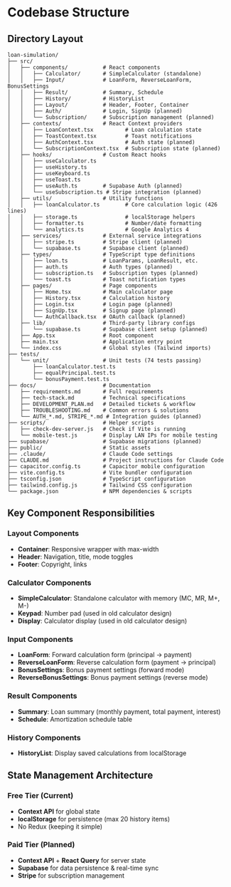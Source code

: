 # Codebase Structure

## Directory Layout

```
loan-simulation/
├── src/
│   ├── components/           # React components
│   │   ├── Calculator/       # SimpleCalculator (standalone)
│   │   ├── Input/            # LoanForm, ReverseLoanForm, BonusSettings
│   │   ├── Result/           # Summary, Schedule
│   │   ├── History/          # HistoryList
│   │   ├── Layout/           # Header, Footer, Container
│   │   ├── Auth/             # Login, SignUp (planned)
│   │   └── Subscription/     # Subscription management (planned)
│   ├── contexts/             # React Context providers
│   │   ├── LoanContext.tsx          # Loan calculation state
│   │   ├── ToastContext.tsx         # Toast notifications
│   │   ├── AuthContext.tsx          # Auth state (planned)
│   │   └── SubscriptionContext.tsx  # Subscription state (planned)
│   ├── hooks/                # Custom React hooks
│   │   ├── useCalculator.ts
│   │   ├── useHistory.ts
│   │   ├── useKeyboard.ts
│   │   ├── useToast.ts
│   │   ├── useAuth.ts        # Supabase Auth (planned)
│   │   └── useSubscription.ts # Stripe integration (planned)
│   ├── utils/                # Utility functions
│   │   ├── loanCalculator.ts        # Core calculation logic (426 lines)
│   │   ├── storage.ts               # localStorage helpers
│   │   ├── formatter.ts             # Number/date formatting
│   │   └── analytics.ts             # Google Analytics 4
│   ├── services/             # External service integrations
│   │   ├── stripe.ts         # Stripe client (planned)
│   │   └── supabase.ts       # Supabase client (planned)
│   ├── types/                # TypeScript type definitions
│   │   ├── loan.ts           # LoanParams, LoanResult, etc.
│   │   ├── auth.ts           # Auth types (planned)
│   │   ├── subscription.ts   # Subscription types (planned)
│   │   └── toast.ts          # Toast notification types
│   ├── pages/                # Page components
│   │   ├── Home.tsx          # Main calculator page
│   │   ├── History.tsx       # Calculation history
│   │   ├── Login.tsx         # Login page (planned)
│   │   ├── SignUp.tsx        # Signup page (planned)
│   │   └── AuthCallback.tsx  # OAuth callback (planned)
│   ├── lib/                  # Third-party library configs
│   │   └── supabase.ts       # Supabase client setup (planned)
│   ├── App.tsx               # Root component
│   ├── main.tsx              # Application entry point
│   └── index.css             # Global styles (Tailwind imports)
├── tests/
│   └── unit/                 # Unit tests (74 tests passing)
│       ├── loanCalculator.test.ts
│       ├── equalPrincipal.test.ts
│       └── bonusPayment.test.ts
├── docs/                     # Documentation
│   ├── requirements.md       # Full requirements
│   ├── tech-stack.md         # Technical specifications
│   ├── DEVELOPMENT_PLAN.md   # Detailed tickets & workflow
│   ├── TROUBLESHOOTING.md    # Common errors & solutions
│   └── AUTH_*.md, STRIPE_*.md # Integration guides (planned)
├── scripts/                  # Helper scripts
│   ├── check-dev-server.js   # Check if Vite is running
│   └── mobile-test.js        # Display LAN IPs for mobile testing
├── supabase/                 # Supabase migrations (planned)
├── public/                   # Static assets
├── .claude/                  # Claude Code settings
├── CLAUDE.md                 # Project instructions for Claude Code
├── capacitor.config.ts       # Capacitor mobile configuration
├── vite.config.ts            # Vite bundler configuration
├── tsconfig.json             # TypeScript configuration
├── tailwind.config.js        # Tailwind CSS configuration
└── package.json              # NPM dependencies & scripts
```

## Key Component Responsibilities

### Layout Components
- **Container**: Responsive wrapper with max-width
- **Header**: Navigation, title, mode toggles
- **Footer**: Copyright, links

### Calculator Components
- **SimpleCalculator**: Standalone calculator with memory (MC, MR, M+, M-)
- **Keypad**: Number pad (used in old calculator design)
- **Display**: Calculator display (used in old calculator design)

### Input Components
- **LoanForm**: Forward calculation form (principal → payment)
- **ReverseLoanForm**: Reverse calculation form (payment → principal)
- **BonusSettings**: Bonus payment settings (forward mode)
- **ReverseBonusSettings**: Bonus payment settings (reverse mode)

### Result Components
- **Summary**: Loan summary (monthly payment, total payment, interest)
- **Schedule**: Amortization schedule table

### History Components
- **HistoryList**: Display saved calculations from localStorage

## State Management Architecture

### Free Tier (Current)
- **Context API** for global state
- **localStorage** for persistence (max 20 history items)
- No Redux (keeping it simple)

### Paid Tier (Planned)
- **Context API** + **React Query** for server state
- **Supabase** for data persistence & real-time sync
- **Stripe** for subscription management
